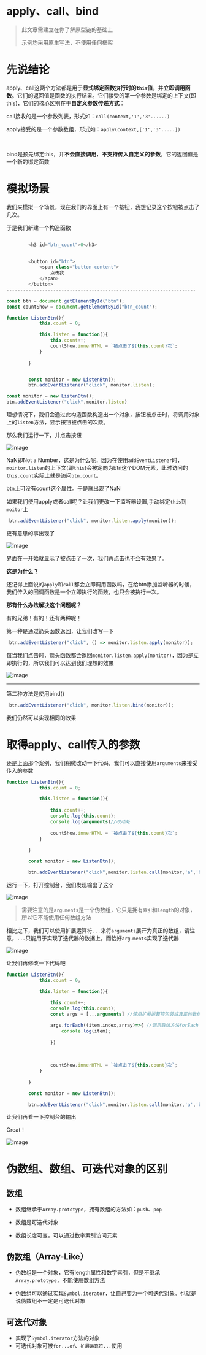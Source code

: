 
# apply、call、bind

> 此文章需建立在你了解原型链的基础上
>
> 示例均采用原生写法，不使用任何框架

# 先说结论

apply、call这两个方法都是用于**显式绑定函数执行时的**​**​`this`​**​**值**，并**立即调用函数**。它们的返回值是函数的执行结果。它们接受的第一个参数是绑定的上下文(即this)，它们的核心区别在于**自定义参数传递方式**：

call接收的是一个参数列表，形式如：`call(context,'1','3'......)`​

apply接受的是一个参数数组，形式如：`apply(context,['1','3'.....])`​

‍

bind是预先绑定this，并**不会直接调用**，**不支持传入自定义的参数**，它的返回值是一个新的绑定函数

# 模拟场景

我们来模拟一个场景，现在我们的界面上有一个按钮，我想记录这个按钮被点击了几次。

于是我们新建一个构造函数

```js

        <h3 id="btn_count">0</h3>

        
        <button id="btn">
            <span class="button-content">
                点击我
            </span>
        </button>
---------------------------------------------------------------------

const btn = document.getElementById("btn");
const countShow = document.getElementById("btn_count");

function ListenBtn(){
            this.count = 0;

            this.listen = function(){
                this.count++;
                countShow.innerHTML = `被点击了${this.count}次`;
            }
            
        }


        const monitor = new ListenBtn();
        btn.addEventListener("click", monitor.listen);

const monitor = new ListenBtn();
btn.addEventListener("click",monitor.listen)

```

理想情况下，我们会通过此构造函数构造出一个对象，按钮被点击时，将调用对象上的`listen`​方法，显示按钮被点击的次数。

那么我们运行一下，并点击按钮

![image](assets/image-20250606133745-xip0xh2.png)

NaN即Not a Number，这是为什么呢，因为在使用`addEventListener`​时，`mointor.listen`​的上下文(即`this`​)会被定向为btn这个DOM元素，此时访问的`this.count`​实际上就是访问`btn.count`​。

btn上可没有count这个属性。于是就出现了NaN

如果我们使用apply或者call呢？让我们更改一下监听器设置,手动绑定`this`​到`moitor`​上

```js
 btn.addEventListener("click", monitor.listen.apply(monitor));
```

更有意思的事出现了

![image](assets/image-20250606134124-4z5r3bj.png)

界面在一开始就显示了被点击了一次，我们再点击也不会有效果了。

**这是为什么？**

还记得上面说的`apply`​和`call`​都会立即调用函数吗，在给btn添加监听器的时候，我们传入的回调函数是一个立即执行的函数，也只会被执行一次。

**那有什么办法解决这个问题呢？**

有的兄弟！有的！还有两种呢！

第一种是通过箭头函数返回，让我们改写一下

```js
 btn.addEventListener("click", () => monitor.listen.apply(monitor));
```

每当我们点击时，箭头函数都会返回`monitor.listen.apply(monitor)`​，因为是立即执行的，所以我们可以达到我们理想的效果

![image](assets/image-20250606134916-pliysxf.png)

---

第二种方法是使用bind()

```js
 btn.addEventListener("click", monitor.listen.bind(monitor));
```

我们仍然可以实现相同的效果

# 取得apply、call传入的参数

还是上面那个案例，我们稍微改动一下代码，我们可以直接使用`arguments`​来接受传入的参数

```js
function ListenBtn(){
            this.count = 0;

            this.listen = function(){
        
                this.count++;
                console.log(this.count);
          		console.log(arguments)//改动处
          
                countShow.innerHTML = `被点击了${this.count}次`;
            }
            
        }

        const monitor = new ListenBtn();

        btn.addEventListener("click",monitor.listen.call(monitor,'a','b','c'));//改动处
```

运行一下，打开控制台，我们发现输出了这个

![image](assets/image-20250606140554-je5slhm.png)

> 需要注意的是`arguments`​是一个伪数组，它只是拥有`索引`​和`length`​的对象，所以它不能使用任何数组方法

相比之下，我们可以使用扩展运算符`...`​来将`arguments`​展开为真正的数组，请注意，`...`​只能用于实现了迭代器的数据上。而恰好`arguments`​实现了迭代器

![image](assets/image-20250606141614-idu2orq.png)

让我们再修改一下代码吧

```js
function ListenBtn(){
            this.count = 0;

            this.listen = function(){
        
                this.count++;
                console.log(this.count);
                const args = [...arguments] //使用扩展运算符包装成真正的数组

                args.forEach((item,index,array)=>{ //调用数组方法forEach
                    console.log(item);
                    
                })
                
                
        
                countShow.innerHTML = `被点击了${this.count}次`;
            }
            
        }

        const monitor = new ListenBtn();

        btn.addEventListener("click",monitor.listen.call(monitor,'a','b','c'));
```

让我们再看一下控制台的输出

Great！

![image](assets/image-20250606142537-dijss6p.png)

<h1 id="array"> 伪数组、数组、可迭代对象的区别</h1>

## 数组

- 数组继承于`Array.prototype`​，拥有数组的方法如：`push`​、`pop`​

- 数组是可迭代对象

- 数组长度可变，可以通过数字索引访问元素

## 伪数组（Array-Like）

- 伪数组是一个对象，它有length属性和数字索引，但是不继承`Array.prototype`​，不能使用数组方法

- 伪数组可以通过实现`Symbol.iterator`​，让自己变为一个可迭代对象。也就是说伪数组不一定是可迭代对象

## 可迭代对象

- 实现了`Symbol.iterator`​方法的对象
- 可迭代对象可被`for...of`​、`扩展运算符...`​使用
